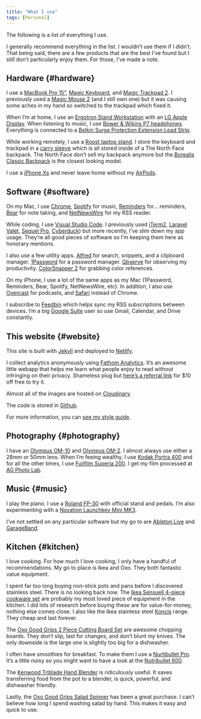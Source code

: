 ```yaml
---
title: "What I use"
tags: [Personal]
---
```


The following is a list of everything I use.

I generally recommend everything in the list. I wouldn’t use them if I didn’t. That being said, there are a few products that are the best I’ve found but I still don’t particularly enjoy them. For those, I’ve made a note.

## Hardware {#hardware}

I use a [MacBook Pro 15”](https://support.apple.com/kb/SP756?locale=en_GB), [Magic Keyboard](https://www.apple.com/uk/shop/product/MLA22B/A/magic-keyboard-british-english), and [Magic Trackpad 2](https://www.apple.com/uk/shop/product/MJ2R2Z/A/magic-trackpad-2-silver). I previously used a [Magic Mouse 2](https://www.apple.com/uk/shop/product/MLA02Z/A/magic-mouse-2-silver) (and I still own one) but it was causing some aches in my hand so switched to the trackpad which fixed it.

When I’m at home, I use an [Ergotron Stand Workstation](https://www.ergotron.com/en-gb/products/product-details/33-342) with an [LG Apple Display](https://www.apple.com/uk-business/shop/product/HMUB2B/A/lg-ultrafine-5k-display). When listening to music, I use [Bower & Wikins P7 headphones](https://www.whathifi.com/bw/p7/review). Everything is connected to a [Belkin Surge Protection Extension Lead Strip](https://www.amazon.co.uk/gp/product/B00OE4510M/ref=ppx_yo_dt_b_search_asin_title?ie=UTF8&psc=1).

While working remotely, I use a [Roost laptop stand](https://www.therooststand.com/). I store the keyboard and trackpad in a [carry sleeve](https://www.amazon.co.uk/gp/product/B01GFLRZDW/ref=ppx_yo_dt_b_search_asin_title?ie=UTF8&psc=1) which is all stored inside of a The North Face backpack. The North Face don’t sell my backpack anymore but the [Borealis Classic Backpack](https://www.thenorthface.co.uk/shop/en-gb/tnf-gb/borealis-classic-backpack-cf9c) is the closest looking model.

I use a [iPhone Xs](https://apple.com/uk/newsroom/2018/09/iphone-xs-and-iphone-xs-max-bring-the-best-and-biggest-displays-to-iphone/) and never leave home without my [AirPods](https://www.apple.com/uk/airpods/).

## Software {#software}

On my Mac, I use [Chrome](https://www.google.com/chrome/), [Spotify](https://www.spotify.com/) for music, [Reminders](https://support.apple.com/en-gb/guide/reminders/welcome/mac) for… reminders, [Bear](https://bear.app/) for note taking, and [NetNewsWire](https://ranchero.com/netnewswire/) for my RSS reader.

While coding, I use [Visual Studio Code](https://code.visualstudio.com/). I previously used [iTerm2](https://iterm2.com/), [Laravel Valet](https://github.com/laravel/valet), [Sequel Pro](https://www.sequelpro.com/), [Cyberduck](https://cyberduck.io/)) but more recently, I’ve slim down my app usage. They’re all good pieces of software so I’m keeping them here as honorary mentions.

I also use a few utility apps. [Alfred](https://www.alfredapp.com/) for search, snippets, and a clipboard manager. [1Password](https://1password.com/) for a password manager. [Qbserve](https://qotoqot.com/qbserve/) for observing my productivity. [ColorSnapper 2](https://colorsnapper.com/) for grabbing color references.

On my iPhone, I use a lot of the same apps as my Mac (1Password, Reminders, Bear, Spotify, NetNewsWire, etc). In addition, I also use [Overcast](https://overcast.fm/) for podcasts, and [Safari](https://support.apple.com/en-gb/guide/iphone/iph1fbef4daa/ios) instead of Chrome.

I subscribe to [Feedbin](https://feedbin.com/) which helps sync my RSS subscriptions between devices. I’m a big [Google Suite](https://gsuite.google.co.uk/intl/en_uk/) user so use Gmail, Calendar, and Drive constantly. 

## This website {#website}

This site is built with [Jekyll](https://jekyllrb.com/) and deployed to [Netlify](https://www.netlify.com/).

I collect analytics anonymously using [Fathom Analytics](https://usefathom.com/ref/ZIAIFM). It’s an awesome little webapp that helps me learn what people enjoy to read without infringing on their privacy. Shameless plug but [here’s a referral link](https://usefathom.com/ref/ZIAIFM) for $10 off free to try it.

Almost all of the images are hosted on [Cloudinary](https://cloudinary.com/). 

The code is stored in [Github](https://github.com/).

For more information, you can [see my style guide](/style-guide/).

## Photography {#photography}

I have an [Olympus OM-10](https://en.wikipedia.org/wiki/Olympus_OM-10) and [Olympus OM-2](https://en.wikipedia.org/wiki/Olympus_OM-2). I almost always use either a 28mm or 50mm lens. When I’m feeing wealthy, I use [Kodak Portra 400](https://www.amazon.co.uk/gp/product/B004FNRTGG/ref=ppx_yo_dt_b_search_asin_title?ie=UTF8&psc=1) and for all the other times, I use [Fujifilm Superia 200](https://www.amazon.co.uk/gp/your-account/order-history/ref=ppx_yo_dt_b_search?opt=ab&search=film). I get my film processed at [AG Photo Lab](https://www.ag-photolab.co.uk/).

## Music {#music}

I play the piano. I use a [Roland FP-30](https://www.roland.com/uk/products/fp_series/fp-30/) with official stand and pedals. I’m also experimenting with a [Novation Launchkey Mini MK3](https://novationmusic.com/en/keys/launchkey-mini).

I’ve not settled on any particular software but my go to are [Ableton Live](https://www.ableton.com/en/) and [GarageBand](https://www.apple.com/uk/mac/garageband/).

## Kitchen {#kitchen}

I love cooking. For how much I love cooking, I only have a handful of recommendations. My go to place is Ikea and Oxo. They both fantastic value equipment.

I spent far too long buying non-stick pots and pans before I discovered stainless steel. There is no looking back now. The [Ikea Sensuell 4-piece cookware set](https://www.ikea.com/gb/en/p/sensuell-4-piece-cookware-set-stainless-steel-grey-20324541/) are probably my most loved piece of equipment in the kitchen. I did lots of research before buying these are for value-for-money, nothing else comes close. I also like the Ikea stainless steel [Koncis](https://www.ikea.com/gb/en/search/products/?q=KONCIS) range. They cheap and last forever.

The [Oxo Good Grips 2 Piece Cutting Board Set](https://www.oxouk.com/products/preparing/peelers-choppers/2-piece-cutting-board-set) are awesome chopping boards. They don’t slip, last for changes, and don’t blunt my knives. The only downside is the large one is slightly too big for a dishwasher.

I often have smoothies for breakfast. To make them I use a [Nurtibullet Pro](https://www.nutribullet.com/shop/blenders/nutribullet-pro/). It’s a little noisy so you might want to have a look at the [Nutribullet 600](https://www.nutribullet.com/shop/blenders/nutribullet/).

The [Kenwood Triblade Hand Blender](https://www.kenwoodworld.com/uk/products/blenders/hand-blenders/triblade-hand-blender-hdp406wh-0w22111014) is ridiculously useful. It saves transferring food from the pot to a blender, is quick, powerful, and dishwasher friendly.

Lastly, the [Oxo Good Grips Salad Spinner](https://www.oxouk.com/products/preparing/fruit-vegetable-tools/salad-spinner-1340) has been a great purchase. I can’t believe how long I spend washing salad by hand. This makes it easy and quick to use.